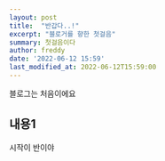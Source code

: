 ```yaml
---
layout: post
title:  "반갑다..!"
excerpt: "블로거를 향한 첫걸음"
summary: 첫걸음이다
author: freddy
date: '2022-06-12 15:59'
last_modified_at: 2022-06-12T15:59:00
---
```

블로그는 처음이에요
## 내용1
시작이 반이야
